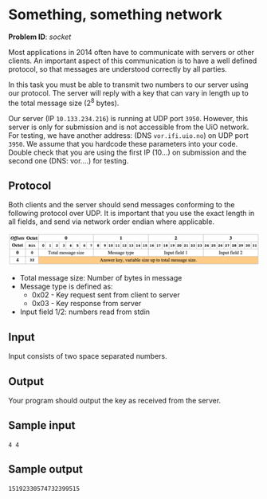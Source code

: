 # Something, something network
__Problem ID__: _socket_

Most applications in 2014 often have to communicate with servers or other
clients. An important aspect of this communication is to have a well defined
protocol, so that messages are understood correctly by all parties.

In this task you must be able to transmit two numbers to our server using our
protocol. The server will reply with a key that can vary in length up to the
total message size (2<sup>8</sup> bytes).

Our server (IP `10.133.234.216`) is running at UDP port `3950`. However, this
server is only for submission and is not accessible from the UiO network. For
testing, we have another address: (DNS `vor.ifi.uio.no`) on UDP port `3950`. We
assume that you hardcode these parameters into your code. Double check that you
are using the first IP (10...) on submission and the second one (DNS: vor....)
for testing.

## Protocol
Both clients and the server should send messages conforming to the following
protocol over UDP. It is important that you use the exact length in 
all fields, and send via network order endian where applicable.

![](../images/protocol.png)

- Total message size: Number of bytes in message
- Message type is defined as:
    - 0x02 - Key request sent from client to server
    - 0x03 - Key response from server
- Input field 1/2: numbers read from stdin

## Input
Input consists of two space separated numbers.

## Output
Your program should output the key as received from the server.

## Sample input
```
4 4
```

## Sample output
```
15192330574732399515
```
